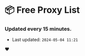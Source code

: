 # :package: Free Proxy List
### Updated every 15 minutes.

- Last updated: `2024-05-04 11:21`

:heart:
